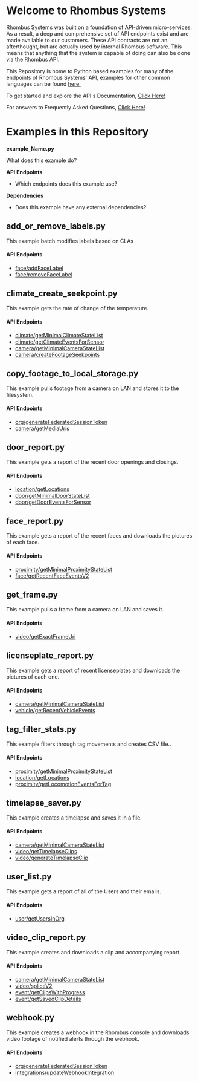 # Welcome to Rhombus Systems

Rhombus Systems was built on a foundation of API-driven micro-services. As a result, a deep and comprehensive set of API
endpoints exist and are made available to our customers. These API contracts are not an afterthought, but are actually
used by internal Rhombus software. This means that anything that the system is capable of doing can also be done via the
Rhombus API.

This Repository is home to Python based examples for many of the endpoints of Rhombus Systems' API, examples for other
common languages can be found [here.](https://github.com/RhombusSystems)

To get started and explore the API's
Documentation, [Click Here!](https://apidocs.rhombussystems.com/reference/introduction)

For answers to Frequently Asked
Questions, [Click Here!](https://support.rhombussystems.com/hc/en-us/sections/115002570508-FAQ)

# Examples in this Repository

**example_Name.py**

What does this example do?

**API Endpoints**

- Which endpoints does this example use?

**Dependencies**

- Does this example have any external dependencies?

## add_or_remove_labels.py

This example batch modifies labels based on CLAs

#### API Endpoints

- [face/addFaceLabel](https://apidocs.rhombussystems.com/reference/addfacelabel)
- [face/removeFaceLabel](https://apidocs.rhombussystems.com/reference/removefacelabel)

## climate_create_seekpoint.py

This example gets the rate of change of the temperature.

#### API Endpoints

- [climate/getMinimalClimateStateList](https://apidocs.rhombussystems.com/reference/getminimalclimatestatelist)
- [climate/getClimateEventsForSensor](https://apidocs.rhombussystems.com/reference/getclimateeventsforsensor)
- [camera/getMinimalCameraStateList](https://apidocs.rhombussystems.com/reference/getminimalcamerastatelist)
- [camera/createFootageSeekpoints](https://apidocs.rhombussystems.com/reference/createfootageseekpoints)

## copy_footage_to_local_storage.py

This example pulls footage from a camera on LAN and stores it to the filesystem.

#### API Endpoints

- [org/generateFederatedSessionToken](https://apidocs.rhombussystems.com/reference/generatefederatedsessiontoken)
- [camera/getMediaUris](https://apidocs.rhombussystems.com/reference/getmediauris-1)

## door_report.py

This example gets a report of the recent door openings and closings.

#### API Endpoints

- [location/getLocations](https://apidocs.rhombussystems.com/reference/getlocations)
- [door/getMinimalDoorStateList](https://apidocs.rhombussystems.com/reference/getminimaldoorstatelist)
- [door/getDoorEventsForSensor](https://apidocs.rhombussystems.com/reference/getdooreventsforsensor)

## face_report.py

This example gets a report of the recent faces and downloads the pictures of each face.

#### API Endpoints

- [proximity/getMinimalProximityStateList](https://apidocs.rhombussystems.com/reference/getminimalproximitystatelist)
- [face/getRecentFaceEventsV2](https://apidocs.rhombussystems.com/reference/getrecentfaceeventsv2)

## get_frame.py

This example pulls a frame from a camera on LAN and saves it.

#### API Endpoints

- [video/getExactFrameUri](https://apidocs.rhombussystems.com/reference/getexactframeuri)

## licenseplate_report.py

This example gets a report of recent licenseplates and downloads the pictures of each one.

#### API Endpoints

- [camera/getMinimalCameraStateList](https://apidocs.rhombussystems.com/reference/getminimalcamerastatelist)
- [vehicle/getRecentVehicleEvents](https://apidocs.rhombussystems.com/reference/getrecentvehicleevents)

## tag_filter_stats.py

This example filters through tag movements and creates CSV file..

#### API Endpoints

- [proximity/getMinimalProximityStateList](https://apidocs.rhombussystems.com/reference/getminimalproximitystatelist)
- [location/getLocations](https://apidocs.rhombussystems.com/reference/getlocations)
- [proximity/getLocomotionEventsForTag](https://apidocs.rhombussystems.com/reference/getlocomotioneventsfortag)

## timelapse_saver.py

This example creates a timelapse and saves it in a file.

#### API Endpoints

- [camera/getMinimalCameraStateList](https://apidocs.rhombussystems.com/reference/getminimalcamerastatelist)
- [video/getTimelapseClips](https://apidocs.rhombussystems.com/reference/gettimelapseclips)
- [video/generateTimelapseClip](https://apidocs.rhombussystems.com/reference/generatetimelapseclip)

## user_list.py

This example gets a report of all of the Users and their emails.

#### API Endpoints

- [user/getUsersInOrg](https://apidocs.rhombussystems.com/reference/getusersinorg)

## video_clip_report.py

This example creates and downloads a clip and accompanying report.

#### API Endpoints

- [camera/getMinimalCameraStateList](https://apidocs.rhombussystems.com/reference/getminimalcamerastatelist)
- [video/spliceV2](https://apidocs.rhombussystems.com/reference/splicev2)
- [event/getClipsWithProgress](https://apidocs.rhombussystems.com/reference/getclipswithprogress)
- [event/getSavedClipDetails](https://apidocs.rhombussystems.com/reference/getsavedclipdetails)

## webhook.py

This example creates a webhook in the Rhombus console and downloads video footage of notified alerts through the
webhook.

#### API Endpoints

- [org/generateFederatedSessionToken](https://apidocs.rhombussystems.com/reference/generatefederatedsessiontoken)
- [integrations/updateWebhookIntegration](https://apidocs.rhombussystems.com/reference/updatewebhookintegration)